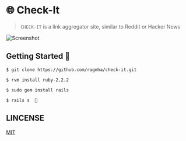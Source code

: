 # 🌐 Check-It
> `CHECK-IT` is a link aggregator site, similar to Reddit or Hacker News


![Screenshot](./app.gif)

## Getting Started 🚀

```
$ git clone https://github.com/ragmha/check-it.git

$ rvm install ruby-2.2.2

$ sudo gem install rails

$ rails s  🎉
```


## LINCENSE
[MIT](./LICENSE)
